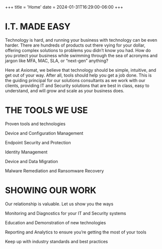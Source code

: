 +++
title = 'Home'
date = 2024-01-31T16:29:00-06:00
+++
# I.T. MADE EASY
Technology is hard, and running your business with technology can be even harder.  There are hundreds of products out there vying for your dollar, offering complex solutions to problems you didn’t know you had.  How do you protect your business while swimming through the sea of acronyms and jargon like MFA, MAC, SLA, or “next-gen” anything?

Here at Axiomat, we believe that technology should be simple, intuitive, and get out of your way.  After all, tools should help you get a job done.  This is the guiding principal for our solutions consultants as we work with our clients, providing IT and Security solutions that are best in class, easy to understand, and will grow and scale as your business does.

# THE TOOLS WE USE
Proven tools and technologies

Device and Configuration Management

Endpoint Security and Protection

Identity Management

Device and Data Migration

Malware Remediation and Ransomware Recovery

# SHOWING OUR WORK
Our relationship is valuable.  Let us show you the ways

Monitoring and Diagnostics for your IT and Security systems

Education and Demonstration of new technologies

Reporting and Analytics to ensure you’re getting the most of your tools

Keep up with industry standards and best practices